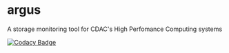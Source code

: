 # argus
A storage monitoring tool for CDAC's High Perfomance Computing systems

[![Codacy Badge](https://api.codacy.com/project/badge/Grade/ea81086bdefa4876a38f68fe3a2942bb)](https://app.codacy.com/manual/sakshatshinde/argus?utm_source=github.com&utm_medium=referral&utm_content=sakshatshinde/argus&utm_campaign=Badge_Grade_Settings)
